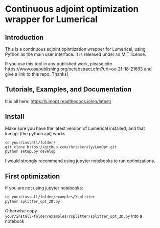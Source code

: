 # Continuous adjoint optimization wrapper for Lumerical

## Introduction

This is a continuous adjoint opimtization wrapper for Lumerical, using Python as the main user interface. It is released under an MIT license.

If you use this tool in any published work, please cite https://www.osapublishing.org/oe/abstract.cfm?uri=oe-21-18-21693 and give a link to this repo. Thanks!

## Tutorials, Examples, and Documentation

It is all here: https://lumopt.readthedocs.io/en/latest/

## Install

Make sure you have the latest version of Lumerical installed, and that lumapi (the python api) works

```bash
cd your/install/folder/
git clone https://github.com/chriskeraly/LumOpt.git
python setup.py develop
```

I would strongly recommend using jupyter notebooks to run optimizations.

## First optimization

If you are not using jupyter notebooks:

```bash
cd your/install/folder/examples/Ysplitter
python splitter_opt_2D.py
```

Otherwise copy `your/install/folder/examples/Ysplitter/splitter_opt_2D.py` into a notebook
